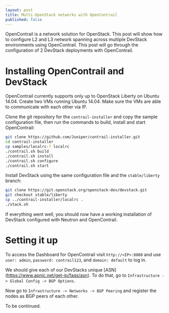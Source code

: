 ```yaml
---
layout: post
title: Multi-OpenStack networks with OpenContrail
published: false
---
```


<!--more-->

OpenContrail is a network solution for OpenStack. This post will show
how to configure L2 and L3 network spanning across multiple DevStack
environments using OpenContrail. This post will go through the
configuration of 2 DevStack deployments with OpenContrail.

# Installing OpenContrail and DevStack
OpenContrail currently supports only up to OpenStack Liberty on Ubuntu
14.04. Create two VMs running Ubuntu 14.04. Make sure the VMs are able
to communicate with each other via IP.

Clone the git repository for the `contrail-installer` and copy the
sample configuration file, then run the commands to build, install and
start OpenContrail:
```bash
git clone https://github.com/Juniper/contrail-installer.git
cd contrail-installer
cp samples/localrc-? localrc
./contrail.sh build
./contrail.sh install
./contrail.sh configure
./contrail.sh start
```

Install DevStack using the same configuration file and the
`stable/liberty` branch:
```bash
git clone https://git.openstack.org/openstack-dev/devstack.git
git checkout stable/liberty
cp ../contrail-installer/localrc .
./stack.sh
```

If everything went well, you should now have a working installation of
DevStack configured with Neutron and OpenContrail.

# Setting it up
To access the Dashboard for OpenContrail visit `http://<IP>:8080` and
use `user: admin`, `password: contrail123`, and `domain: default` to log
in.

We should give each of our DevStacks unique [ASN]
(https://www.apnic.net/get-ip/faqs/asn). To do that, go to
`Infrastructure -> Global Config -> BGP Options`.

Now go to `Infrastructure -> Networks -> BGP Peering` and register the
nodes as BGP peers of each other.

To be continued.
